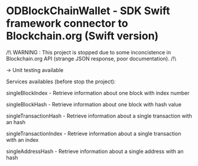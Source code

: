 ODBlockChainWallet - SDK Swift framework connector to Blockchain.org (Swift version)
==================

/!\ WARNING :  This project is stopped due to some inconcistence in Blockchain.org API (strange JSON response, poor documentation). /!\


-> Unit testing available


Services availables (before stop the project):

singleBlockIndex - Retrieve information about one block with index number

singleBlockHash - Retrieve information about one block with hash value

singleTransactionHash - Retrieve information about a single transaction with an hash

singleTransactionIndex - Retrieve information about a single transaction with an index

singleAddressHash - Retrieve information about a single address with an hash


